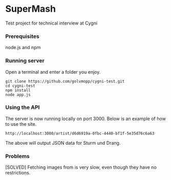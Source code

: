 # SuperMash

Test project for technical interview at Cygni

### Prerequisites

node.js and npm

### Running server

Open a terminal and enter a folder you enjoy.

```
git clone https://github.com/golvmopp/cygni-test.git
cd cygni-test
npm install
node app.js
```

### Using the API

The server is now running locally on port 3000. Below is an example of how to use the site.

```
http://localhost:3000/artist/d6d6919a-0fbc-4440-bf1f-5e35d76c6a63
```

The above will output JSON data for Sturm und Drang.


### Problems

[SOLVED] Fetching images from is very slow, even though they have no restrictions.
